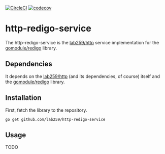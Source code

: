 [![CircleCI](https://circleci.com/gh/lab259/http-redigo-service.svg?style=shield)](https://circleci.com/gh/lab259/http-redigo-service) [![codecov](https://codecov.io/gh/lab259/http-redigo-service/branch/master/graph/badge.svg)](https://codecov.io/gh/lab259/http-redigo-service)

# http-redigo-service

The http-redigo-service is the [lab259/http](//github.com/lab259/http) service
implementation for the [gomodule/redigo](//github.com/gomodule/redigo) library.

## Dependencies

It depends on the [lab259/http](//github.com/lab259/http) (and its dependencies,
of course) itself and the [gomodule/redigo](//github.com/gomodule/redigo) library.

## Installation

First, fetch the library to the repository.

	go get github.com/lab259/http-redigo-service

## Usage

TODO
